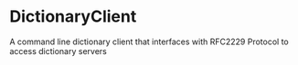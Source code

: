 # DictionaryClient
A command line dictionary client that interfaces with RFC2229 Protocol to access dictionary servers
